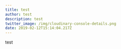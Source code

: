 ```yaml
---
title: test
author: test
description: test
twitter_image: /img/cloudinary-console-details.png
date: 2019-02-12T15:14:04.217Z
---
```

test

